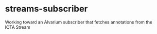 # streams-subscriber
Working toward an Alvarium subscriber that fetches annotations from the IOTA Stream
